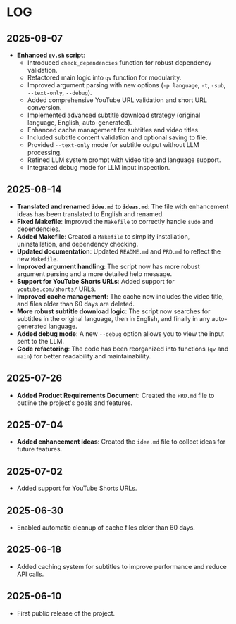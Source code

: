 # LOG

## 2025-09-07

- **Enhanced `qv.sh` script**:
  - Introduced `check_dependencies` function for robust dependency validation.
  - Refactored main logic into `qv` function for modularity.
  - Improved argument parsing with new options (`-p language`, `-t`, `-sub`, `--text-only`, `--debug`).
  - Added comprehensive YouTube URL validation and short URL conversion.
  - Implemented advanced subtitle download strategy (original language, English, auto-generated).
  - Enhanced cache management for subtitles and video titles.
  - Included subtitle content validation and optional saving to file.
  - Provided `--text-only` mode for subtitle output without LLM processing.
  - Refined LLM system prompt with video title and language support.
  - Integrated debug mode for LLM input inspection.

## 2025-08-14

- **Translated and renamed `idee.md` to `ideas.md`**: The file with enhancement ideas has been translated to English and renamed.
- **Fixed Makefile**: Improved the `Makefile` to correctly handle `sudo` and dependencies.
- **Added Makefile**: Created a `Makefile` to simplify installation, uninstallation, and dependency checking.
- **Updated documentation**: Updated `README.md` and `PRD.md` to reflect the new `Makefile`.
- **Improved argument handling**: The script now has more robust argument parsing and a more detailed help message.
- **Support for YouTube Shorts URLs**: Added support for `youtube.com/shorts/` URLs.
- **Improved cache management**: The cache now includes the video title, and files older than 60 days are deleted.
- **More robust subtitle download logic**: The script now searches for subtitles in the original language, then in English, and finally in any auto-generated language.
- **Added debug mode**: A new `--debug` option allows you to view the input sent to the LLM.
- **Code refactoring**: The code has been reorganized into functions (`qv` and `main`) for better readability and maintainability.

## 2025-07-26

- **Added Product Requirements Document**: Created the `PRD.md` file to outline the project's goals and features.

## 2025-07-04

- **Added enhancement ideas**: Created the `idee.md` file to collect ideas for future features.

## 2025-07-02

- Added support for YouTube Shorts URLs.

## 2025-06-30

- Enabled automatic cleanup of cache files older than 60 days.

## 2025-06-18

- Added caching system for subtitles to improve performance and reduce API calls.

## 2025-06-10

- First public release of the project.